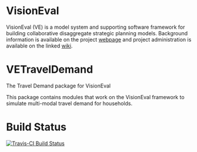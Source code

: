 # VisionEval #
VisionEval (VE) is a model system and supporting software framework for building collaborative disaggregate strategic planning models. Background information is available on the project [webpage](https://gregorbj.github.io/VisionEval/) and project administration is available on the linked [wiki](https://github.com/gregorbj/VisionEval/wiki).


# VETravelDemand
The Travel Demand package for VisionEval

This package contains modules that work on the VisionEval framework to simulate multi-modal travel demand for households.

# Build Status 

[![Travis-CI Build Status](https://travis-ci.org/cities-lab/VETravelDemand.svg?branch=develop)](https://travis-ci.org/cities-lab/VETravelDemand)
